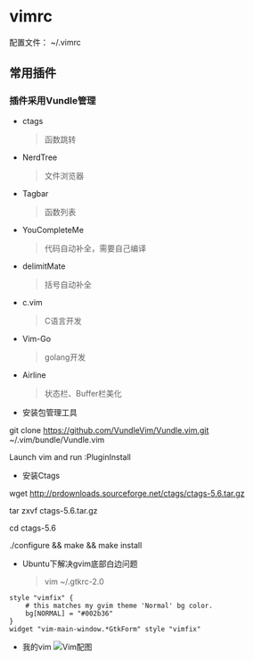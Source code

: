 # vimrc
配置文件： ~/.vimrc 

## 常用插件

### 插件采用Vundle管理

- ctags
	> 函数跳转

- NerdTree
	> 文件浏览器

- Tagbar
	> 函数列表

- YouCompleteMe
	> 代码自动补全，需要自己编译

- delimitMate
	> 括号自动补全
	
- c.vim
	> C语言开发

- Vim-Go
	> golang开发

- Airline
	> 状态栏、Buffer栏美化

- 安装包管理工具

git clone https://github.com/VundleVim/Vundle.vim.git ~/.vim/bundle/Vundle.vim

Launch vim and run :PluginInstall

- 安装Ctags

wget http://prdownloads.sourceforge.net/ctags/ctags-5.6.tar.gz

tar zxvf ctags-5.6.tar.gz

cd ctags-5.6

./configure && make && make install

- Ubuntu下解决gvim底部白边问题
	> vim ~/.gtkrc-2.0
```
style "vimfix" {
    # this matches my gvim theme 'Normal' bg color.
    bg[NORMAL] = "#002b36"                                                                                                                                                                    
}
widget "vim-main-window.*GtkForm" style "vimfix"
```

- 我的vim
![Vim配图](https://github.com/melanc/vimrc/blob/master/gvim.png)

